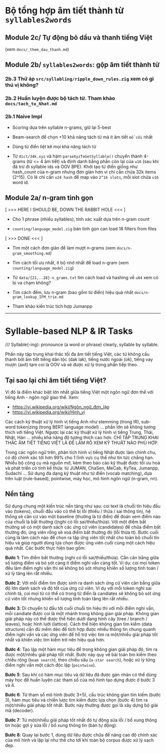 # Bộ tổng hợp âm tiết thành từ `syllables2words`

## Module 2c/ Tự động bỏ dấu và thanh tiếng Việt
(xem `docs/_them_dau_thanh.md`)

## Module 2b/ `syllables2words`: gộp âm tiết thành từ

### 2b.3 Thử áp `src/syllabling/ripple_down_rules.zig` xem có gì thú vị không?

### 2b.2 Huấn luyện được bộ tách từ. Tham khảo `docs/tach_tu_Nhat.md`

### 2b.1 Naive Impl

* Scoring dựa trên syllable n-grams, giữ lại 5-best

* Beam-search để chọn +10 khả năng tách từ mà ít âm tiết `mồ côi` nhất

* Dùng từ điển liệt kê mọi khả năng tách từ

* Từ `dict/34k.xyz` và hàm `parseXyzToGetSyllable()` chuyển thành 4-grams (từ <= 4 âm tiết) và định danh bằng phần còn lại của `u16` (sau khi đã trừ đi syllable ids và OOV BPE).  Khởi tạo từ điển giống như hash_count của n-gram nhưng đơn giản hơn vì chỉ cần chứa 32k items (2^15). Có lẽ chỉ cần `u24 hash` để map vào `2^16 slots`, mỗi slot chứa `u16` word id.

## Module 2a/ n-gram tinh gọn

[ >>> HERE I SHOULD BE, DOWN THE RABBIT HOLE <<< ]

* Cho 1 phrase (nhiều syllables), tính xác xuất dựa trên n-gram count

* `counting/language_model.zig` bản tinh gọn can load 18 filters from files

[ >>> DONE <<< ]

* Tìm một cách đơn giản để làm mượt n-grams (xem `docs/n-gram_smoothing.md`)

* Tìm cách tối ưu nhất, ít bộ nhớ nhất để load n-gram (xem `counting/language_model.zig`)

* Từ `data/{21,..28}-n_grams.txt` tìm cách load và hashing về `u64` xem có bị va chạm không?

* Tìm cách đếm, lưu n-gram (bao gồm từ điển) hiệu quả nhất `docs/n-gram_lookup_IFM_trie.md`

* Tham khảo kiến trúc tích hợp Jumanpp

- - -

# Syllable-based NLP & IR Tasks
/// Syllable(-ing): pronounce (a word or phrase) clearly, syllable by syllable.

Phần này tập trung khai thác tối đa âm tiết tiếng Việt, các từ không cấu thành bởi âm tiết tiếng dân tộc (dak lak), tiếng nước ngoài (ok), tiếng vay mượn (axít) tạm coi là OOV và sẽ được xử lý trong phần tiếp theo.


## Tại sao lại chỉ âm tiết tiếng Việt?

Vì đó là điểm khác biệt lớn nhất giữa tiếng Việt một ngôn ngữ đơn thể với tiếng Anh - ngôn ngữ giao thể. Xem:

* https://vi.wikipedia.org/wiki/Ngôn_ngữ_đơn_lập
* https://vi.wikipedia.org/wiki/Hình_vị

Các cách kỹ thuật xử lý hình vị tiếng Anh như stemming (trong IR), sub-word tokenizing (trong BERT language model) ... phần lớn sẽ không tương thích với tiếng Việt. Ngược lại các kỹ thuật xử lý hình vị tiếng Trung, Thái, Nhật, Hàn ... nhiều khả năng độ tương thích cao hơn. CHỈ TẬP TRUNG KHAI THÁC ÂM TIẾT TIẾNG VIỆT LÀ ĐỂ LÀM RÕ XEM KỸ THUẬT NÀO PHÙ HỢP.

Trong các ngôn ngữ trên, phân tích hình vị tiếng Nhật được làm chỉnh chu, có độ chính xác tới hơn 99% cho 1 lĩnh vực cụ thể như tin tức chẳng hạn. Nhiều bộ công cụ mã nguồn mở, kèm theo báo cáo kỹ thuật được tối ưu hoá và phát triển có tính kế thừa: từ JUMAN, ChaSen, MeCab, KyTea, Jumanpp, Sudachi ... Sử dụng đa dạng kỹ thuật như từ điển (vocab matching), dựa trên luật (rule-based), pointwise, máy học, mô hình ngôn ngữ (n-gram, nn). 


## Nền tảng

Sử dụng chung một kiến trúc nền tảng như sau: coi text là chuỗi tín hiệu đầu vào (tokens), chuỗi đầu vào có thể bị lỗi (thiếu / thừa / sai thông tin), hệ thống sẽ căn cứ vào một baseline (thường là từ điển) để đoán xem điểm nào của chuỗi là bất thường ((nghi có lỗi sai/thiếu/thừa). Với một điểm bất thường sẽ có một danh sách các ứng cử viên (candidates) để chữa điểm bất thường đó; ứng viên rỗng sẽ xoá điểm bất thường đó (lỗi thừa tt). Bước cuối cùng là làm cách nào để chọn ra tập ứng viên tốt nhất cho toàn bộ chuỗi tín hiệu và giúp người dùng lựa chọn được ứng viên cuối cùng một cách hiệu quả nhất. Các bước thực hiện bao gồm:

__Bước 1__: Tìm điểm bất thường (nghi có lỗi sai/thiếu/thừa). Cần cân bằng giữa số lượng điểm và bỏ sót càng ít điểm nghi vấn càng tốt. Ví dụ: coi mọi token đều làm điểm nghi vấn thì sẽ không bỏ sót nhưng khiến số lượng tính toán / xử lý tăng lên rất nhiều.

__Bước 2__: Với mỗi điểm tìm được sinh ra danh sách ứng cử viên cân bằng giữa độ lớn danh sách và độ tốt của ứng cử viên. Ví dụ với mỗi token nghi sai chính tả, coi mọi từ có thể có trong từ điển là candiates sẽ không bỏ sót ứng cử viên tốt nhưng khiến số lượng tính toán tăng lên rất nhiều.

__Bước 3__: Di chuyển từ đầu tới cuối chuỗi tín hiệu thì với mỗi điểm nghi vấn, mỗi candiate được coi là một nhánh trong không gian giải pháp. Không gian giải pháp này có thể được thể hiện dưới dạng hình cây (tree / branch / leaves), hoặc hình lưới (lattice). Cách thể hiện không gian tìm kiếm (data structure) cần đủ mềm dẻo để tích hợp được nhiều thông tin chung quanh điểm nghi vấn và các ứng viên để hỗ trợ việc tìm ra một/nhiều giải pháp tốt nhất và khiến việc tìm kiếm trở nên hiệu quả hơn.

__Bước 4__: Tạo lập một hàm mục tiêu để trong không gian giải pháp đó, tìm ra được một/nhiều giải pháp tốt nhất. Bước này quy về bài toán tìm kiếm theo chiều rộng (`beam search`), theo chiều sâu (`a-star search`), hoặc xử lý từng điểm nghi vấn một cách độc lập (`pointwise`).

__Bước 5__: Sau khi có hàm mục tiêu và dữ liệu đã được gán nhãn có thể dùng máy học để huấn luyện các tham số của mô hình tạo dựng được ở bước 3 và 4.

__Bước 6__: Từ tham số mô hình (bước 3+5), cấu trúc không gian tìm kiếm (bước 3), hàm mục tiêu và chiến lược tìm kiếm được lựa chọn (bước 4) tìm ra một/nhiều giải pháp tốt nhất. Bước này thường được gọi là xây dựng bộ giải mã (decoder).

__Bước 7__: Từ một/nhiều giải pháp tốt nhất đó tự động sửa lỗi / bổ xung thông tin hoặc gợi ý sửa lỗi / bổ xung thông tin (bán tự động).

__Bước 8__: Quay lại bước 1, dùng dữ liệu được chữa để nâng cao độ chính xác của mô hình và lặp lại như thế cho tới khi toàn bộ corpus được xử lý sạch đẹp.
